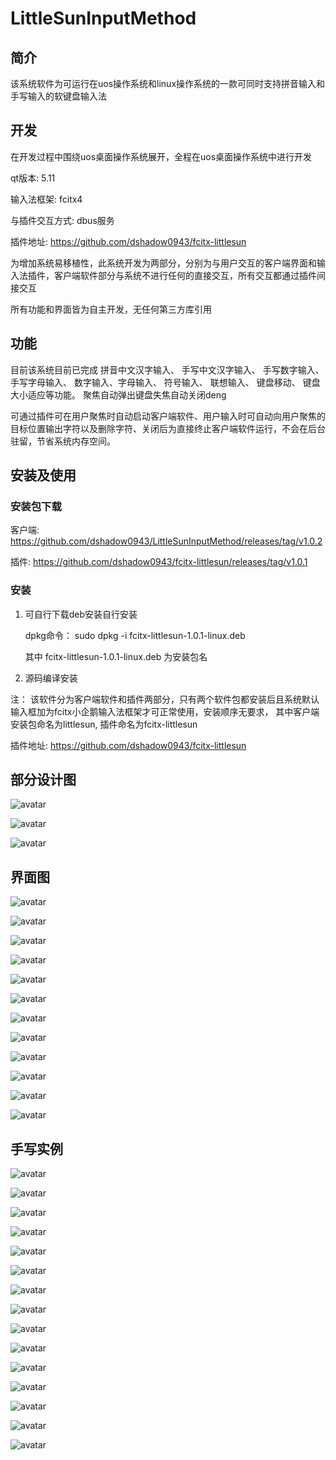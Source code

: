 # LittleSunInputMethod

## 简介
该系统软件为可运行在uos操作系统和linux操作系统的一款可同时支持拼音输入和手写输入的软键盘输入法

## 开发

在开发过程中围绕uos桌面操作系统展开，全程在uos桌面操作系统中进行开发

qt版本: 5.11

输入法框架: fcitx4

与插件交互方式: dbus服务

插件地址: https://github.com/dshadow0943/fcitx-littlesun

为增加系统易移植性，此系统开发为两部分，分别为与用户交互的客户端界面和输入法插件，客户端软件部分与系统不进行任何的直接交互，所有交互都通过插件间接交互

所有功能和界面皆为自主开发，无任何第三方库引用

## 功能

目前该系统目前已完成
拼音中文汉字输入、
手写中文汉字输入、
手写数字输入、
手写字母输入、
数字输入、字母输入、
符号输入、
联想输入、
键盘移动、
键盘大小适应等功能。
聚焦自动弹出键盘失焦自动关闭deng

可通过插件可在用户聚焦时自动启动客户端软件、用户输入时可自动向用户聚焦的目标位置输出字符以及删除字符、关闭后为直接终止客户端软件运行，不会在后台驻留，节省系统内存空间。

## 安装及使用

### 安装包下载

   客户端: https://github.com/dshadow0943/LittleSunInputMethod/releases/tag/v1.0.2

   插件: https://github.com/dshadow0943/fcitx-littlesun/releases/tag/v1.0.1

### 安装

1. 可自行下载deb安装自行安装

    dpkg命令： sudo dpkg -i fcitx-littlesun-1.0.1-linux.deb
   
    其中 fcitx-littlesun-1.0.1-linux.deb 为安装包名
    
2. 源码编译安装

注： 该软件分为客户端软件和插件两部分，只有两个软件包都安装后且系统默认输入框加为fcitx小企鹅输入法框架才可正常使用，安装顺序无要求，
其中客户端安装包命名为littlesun, 插件命名为fcitx-littlesun

插件地址: https://github.com/dshadow0943/fcitx-littlesun

## 部分设计图

![avatar](images/littlesunDFD图.png)

![avatar](images/功能模块图.png)

![avatar](images/系统层次图.png)

## 界面图

![avatar](images/界面1.png)

![avatar](images/界面2.png)

![avatar](images/界面3.png)

![avatar](images/界面4.png)

![avatar](images/界面5.png)

![avatar](images/界面6.png)

![avatar](images/界面7.png)

![avatar](images/界面8.png)

![avatar](images/界面9.png)

![avatar](images/界面10.png)

![avatar](images/界面11.png)

![avatar](images/界面12.png)

## 手写实例

![avatar](images/手写1.png)

![avatar](images/手写2.png)

![avatar](images/手写3.png)

![avatar](images/手写4.png)

![avatar](images/手写5.png)

![avatar](images/手写6.png)

![avatar](images/手写7.png)

![avatar](images/手写8.png)

![avatar](images/手写9.png)

![avatar](images/手写10.png)

![avatar](images/手写11.png)

![avatar](images/手写12.png)

![avatar](images/手写13.png)

![avatar](images/手写14.png)

![avatar](images/手写15.png)
